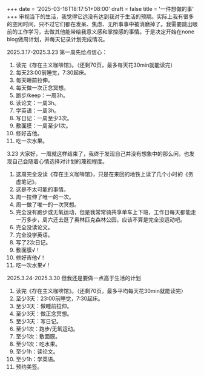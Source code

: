 +++
date = '2025-03-16T18:17:51+08:00'
draft = false
title = '一件想做的事'
+++
审视当下的生活，我觉得它远没有达到我对于生活的预期。实际上我有很多的空闲时间，只不过它们都在发呆、焦虑、无所事事中被消磨掉了。我需要跳出眼前的工作学习，去做其他能带给我意义感和掌控感的事情。于是决定开始在none blog做周计划，并每天记录计划完成情况。


2025.3.17-2025.3.23
第一周先给点信心：
1. 读完《存在主义咖啡馆》。（还剩70页，最多每天花30min就能读完）
2. 每天23:00前睡觉，7:30起床。
3. 每天睡前拉伸。
4. 每天做一次正念冥想。
5. 跑步/keep：一周3h。
6. 读论文：一周3h。
7. 学英语：一周3h。
8. 写日记：一周至少3次。
9. 敷面膜：一周至少1次。
 10. 修好吉他。
 11. 吃一次水果。

3.23
大家好，一周就这样结束了，我终于发现自己并没有想象中的那么闲，也发现自己会随着心情选择对计划的蔑视程度。
1. 这周完全没读《存在主义咖啡馆》，只是在来回的地铁上读了几个小时的《务虚笔记》。
2. 这是不太可能的事情。
3. 周一拉伸了唯一的一次。
4. 周一做了唯一的一次冥想。
5. 完全没有跑步或无氧运动，但是我常常骑共享单车上下班，工作日每天都能走一万多步，周六还去逛了奥林匹克森林公园，应该不算是完全没运动吧。
6. 完全没读论文。
7. 完全没学英语。
8. 写了2次日记。
9. 敷面膜√！
10. 修好吉他√！
11. 吃一次水果√！


2025.3.24-2025.3.30
但我还是要做一点高于生活的计划
1. 读完《存在主义咖啡馆》。（还剩70页，最多平均每天花30min就能读完）
2. 至少3天：23:00前睡觉，7:30起床。
3. 至少3天：做睡前拉伸。
4. 至少3天：做正念冥想。
5. 至少3天：写日记。
6. 至少1次：跑步/无氧运动。
7. 至少1次：敷面膜。
8. 至少1次：吃水果。
9. 至少1h：读论文。
10. 至少1h：学英语。
11. 预约美签。
